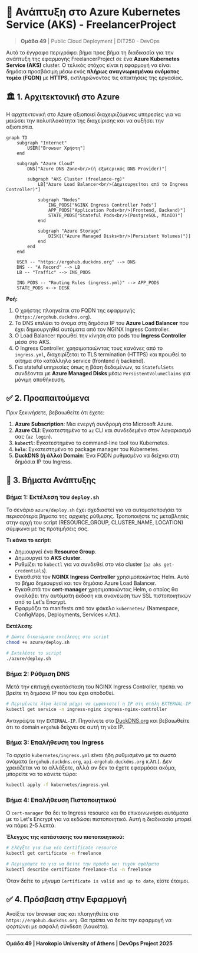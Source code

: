 # 🚀 Ανάπτυξη στο Azure Kubernetes Service (AKS) - FreelancerProject

> **Ομάδα 49** | Public Cloud Deployment | DIT250 - DevOps

Αυτό το έγγραφο περιγράφει βήμα προς βήμα τη διαδικασία για την ανάπτυξη της εφαρμογής FreelancerProject σε ένα **Azure Kubernetes Service (AKS)** cluster. Ο τελικός στόχος είναι η εφαρμογή να είναι δημόσια προσβάσιμη μέσω ενός **πλήρως αναγνωρισμένου ονόματος τομέα (FQDN)** με **HTTPS**, εκπληρώνοντας τις απαιτήσεις της εργασίας.

## 🏛️ 1. Αρχιτεκτονική στο Azure

Η αρχιτεκτονική στο Azure αξιοποιεί διαχειριζόμενες υπηρεσίες για να μειώσει την πολυπλοκότητα της διαχείρισης και να αυξήσει την αξιοπιστία.

```mermaid
graph TD
    subgraph "Internet"
        USER["Browser Χρήστη"]
    end

    subgraph "Azure Cloud"
        DNS["Azure DNS Zone<br/>(ή εξωτερικός DNS Provider)"]
        
        subgraph "AKS Cluster (freelance-rg)"
            LB["Azure Load Balancer<br/>(Δημιουργείται από το Ingress Controller)"]
            
            subgraph "Nodes"
                ING_PODS["NGINX Ingress Controller Pods"]
                APP_PODS["Application Pods<br/>(Frontend, Backend)"]
                STATE_PODS["Stateful Pods<br/>(PostgreSQL, MinIO)"]
            end
            
            subgraph "Azure Storage"
                DISK[("Azure Managed Disks<br/>(Persistent Volumes)")]
            end
        end
    end

    USER -- "https://ergohub.duckdns.org" --> DNS
    DNS -- "A Record" --> LB
    LB -- "Traffic" --> ING_PODS
    
    ING_PODS -- "Routing Rules (ingress.yml)" --> APP_PODS
    STATE_PODS <--> DISK
```
**Ροή:**
1.  Ο χρήστης πλοηγείται στο FQDN της εφαρμογής (`https://ergohub.duckdns.org`).
2.  Το DNS επιλύει το όνομα στη δημόσια IP του **Azure Load Balancer** που έχει δημιουργηθεί αυτόματα από τον NGINX Ingress Controller.
3.  Ο Load Balancer προωθεί την κίνηση στα pods του **Ingress Controller** μέσα στο AKS.
4.  Ο Ingress Controller, χρησιμοποιώντας τους κανόνες από το `ingress.yml`, διαχειρίζεται το TLS termination (HTTPS) και προωθεί το αίτημα στο κατάλληλο service (frontend ή backend).
5.  Για stateful υπηρεσίες όπως η βάση δεδομένων, τα `StatefulSets` συνδέονται με **Azure Managed Disks** μέσω `PersistentVolumeClaims` για μόνιμη αποθήκευση.

## ✅ 2. Προαπαιτούμενα

Πριν ξεκινήσετε, βεβαιωθείτε ότι έχετε:
1.  **Azure Subscription**: Μια ενεργή συνδρομή στο Microsoft Azure.
2.  **Azure CLI**: Εγκατεστημένο το `az` CLI και συνδεδεμένο στον λογαριασμό σας (`az login`).
3.  **`kubectl`**: Εγκατεστημένο το command-line tool του Kubernetes.
4.  **`helm`**: Εγκατεστημένο το package manager του Kubernetes.
5.  **DuckDNS (ή άλλο) Domain**: Ένα FQDN ρυθμισμένο να δείχνει στη δημόσια IP του Ingress.

## 🚀 3. Βήματα Ανάπτυξης

### Βήμα 1: Εκτέλεση του `deploy.sh`
Το σενάριο `azure/deploy.sh` έχει σχεδιαστεί για να αυτοματοποιήσει τα περισσότερα βήματα της αρχικής ρύθμισης. Τροποποιήστε τις μεταβλητές στην αρχή του script (RESOURCE_GROUP, CLUSTER_NAME, LOCATION) σύμφωνα με τις προτιμήσεις σας.

**Τι κάνει το script:**
-   Δημιουργεί ένα **Resource Group**.
-   Δημιουργεί το **AKS cluster**.
-   Ρυθμίζει το `kubectl` για να συνδεθεί στο νέο cluster (`az aks get-credentials`).
-   Εγκαθιστά τον **NGINX Ingress Controller** χρησιμοποιώντας Helm. Αυτό το βήμα δημιουργεί και τον δημόσιο Azure Load Balancer.
-   Εγκαθιστά τον **cert-manager** χρησιμοποιώντας Helm, ο οποίος θα αναλάβει την αυτόματη έκδοση και ανανέωση των SSL πιστοποιητικών από το Let's Encrypt.
-   Εφαρμόζει τα manifests από τον φάκελο `kubernetes/` (Namespace, ConfigMaps, Deployments, Services κ.λπ.).

**Εκτέλεση:**
```bash
# Δώστε δικαιώματα εκτέλεσης στο script
chmod +x azure/deploy.sh

# Εκτελέστε το script
./azure/deploy.sh
```

### Βήμα 2: Ρύθμιση DNS
Μετά την επιτυχή εγκατάσταση του NGINX Ingress Controller, πρέπει να βρείτε τη δημόσια IP που του έχει αποδοθεί.
```bash
# Περιμένετε λίγα λεπτά μέχρι να εμφανιστεί η IP στη στήλη EXTERNAL-IP
kubectl get service -n ingress-nginx ingress-nginx-controller
```
Αντιγράψτε την `EXTERNAL-IP`. Πηγαίνετε στο [DuckDNS.org](https://www.duckdns.org/) και βεβαιωθείτε ότι το domain `ergohub` δείχνει σε αυτή τη νέα IP.

### Βήμα 3: Επαλήθευση του Ingress
Το αρχείο `kubernetes/ingress.yml` είναι ήδη ρυθμισμένο με τα σωστά ονόματα (`ergohub.duckdns.org`, `api-ergohub.duckdns.org` κ.λπ.). Δεν χρειάζεται να το αλλάξετε, αλλά αν δεν το έχετε εφαρμόσει ακόμα, μπορείτε να το κάνετε τώρα:
```bash
kubectl apply -f kubernetes/ingress.yml
```

### Βήμα 4: Επαλήθευση Πιστοποιητικού
Ο `cert-manager` θα δει το Ingress resource και θα επικοινωνήσει αυτόματα με το Let's Encrypt για να εκδώσει πιστοποιητικό. Αυτή η διαδικασία μπορεί να πάρει 2-5 λεπτά.

**Έλεγχος της κατάστασης του πιστοποιητικού:**
```bash
# Ελέγξτε για ένα νέο Certificate resource
kubectl get certificate -n freelance

# Περιγράψτε το για να δείτε την πρόοδο και τυχόν σφάλματα
kubectl describe certificate freelance-tls -n freelance
```
Όταν δείτε το μήνυμα `Certificate is valid and up to date`, είστε έτοιμοι.

## ✅ 4. Πρόσβαση στην Εφαρμογή
Ανοίξτε τον browser σας και πλοηγηθείτε στο `https://ergohub.duckdns.org`. Θα πρέπει να δείτε την εφαρμογή να φορτώνει με ασφαλή σύνδεση (λουκέτο).

---
**Ομάδα 49 | Harokopio University of Athens | DevOps Project 2025** 